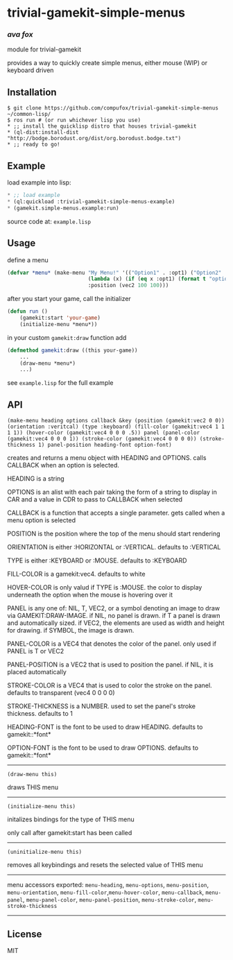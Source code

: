 # trivial-gamekit-simple-menus
### _ava fox_

module for trivial-gamekit

provides a way to quickly create simple menus, either mouse (WIP) or keyboard driven

## Installation

```shell
$ git clone https://github.com/compufox/trivial-gamekit-simple-menus ~/common-lisp/
$ ros run # (or run whichever lisp you use)
* ;; install the quicklisp distro that houses trivial-gamekit
* (ql-dist:install-dist "http://bodge.borodust.org/dist/org.borodust.bodge.txt")
* ;; ready to go!
```

## Example 

load example into lisp:
```lisp
* ;; load example
* (ql:quickload :trivial-gamekit-simple-menus-example)
* (gamekit.simple-menus.example:run)
```

source code at: `example.lisp`

## Usage

define a menu

```lisp
(defvar *menu* (make-menu "My Menu!" '(("Option1" . :opt1) ("Option2" . :opt2))
                          (lambda (x) (if (eq x :opt1) (format t "option 1 picked") (format t "option 2 picked")))
                          :position (vec2 100 100)))
```

after you start your game, call the initializer

```lisp
(defun run ()
    (gamekit:start 'your-game)
    (initialize-menu *menu*))
```

in your custom `gamekit:draw` function add 

```lisp
(defmethod gamekit:draw ((this your-game))
    ...
    (draw-menu *menu*)
    ...)
```

see `example.lisp` for the full example

## API

`(make-menu heading options callback &key (position (gamekit:vec2 0 0)) (orientation :veritcal) (type :keyboard) (fill-color (gamekit:vec4 1 1 1 1)) (hover-color (gamekit:vec4 0 0 0 .5)) panel (panel-color (gamekit:vec4 0 0 0 1)) (stroke-color (gamekit:vec4 0 0 0 0)) (stroke-thickness 1) panel-position heading-font option-font)`

creates and returns a menu object with HEADING and OPTIONS. calls CALLBACK when an option is selected.

HEADING is a string

OPTIONS is an alist with each pair taking the form of a string to display in CAR and a value in CDR to pass to CALLBACK when selected

CALLBACK is a function that accepts a single parameter. gets called when a menu option is selected

POSITION is the position where the top of the menu should start rendering

ORIENTATION is either :HORIZONTAL or :VERTICAL. defaults to :VERTICAL

TYPE is either :KEYBOARD or :MOUSE. defaults to :KEYBOARD

FILL-COLOR is a gamekit:vec4. defaults to white

HOVER-COLOR is only valud if TYPE is :MOUSE. the color to display underneath the option when the mouse is hovering over it

PANEL is any one of: NIL, T, VEC2, or a symbol denoting an image to draw via GAMEKIT:DRAW-IMAGE. if NIL, no panel is drawn. if T a panel is drawn and automatically sized. if VEC2, the elements are used as width and height for drawing. if SYMBOL, the image is drawn.

PANEL-COLOR is a VEC4 that denotes the color of the panel. only used if PANEL is T or VEC2

PANEL-POSITION is a VEC2 that is used to position the panel. if NIL, it is placed automatically

STROKE-COLOR is a VEC4 that is used to color the stroke on the panel. defaults to transparent (vec4 0 0 0 0)

STROKE-THICKNESS is a NUMBER. used to set the panel's stroke thickness. defaults to 1

HEADING-FONT is the font to be used to draw HEADING. defaults to gamekit::\*font\*

OPTION-FONT is the font to be used to draw OPTIONS. defaults to gamekit::\*font\*

---

`(draw-menu this)`

draws THIS menu

---

`(initialize-menu this)`

initalizes bindings for the type of THIS menu 

only call after gamekit:start has been called

---

`(uninitialize-menu this)`

removes all keybindings and resets the selected value of THIS menu

---

menu accessors exported: `menu-heading`, `menu-options`, `menu-position`,
`menu-orientation`, `menu-fill-color`,`menu-hover-color`, `menu-callback`,
`menu-panel`, `menu-panel-color`, `menu-panel-position`, `menu-stroke-color`,
`menu-stroke-thickness`
    
---

## License

MIT

